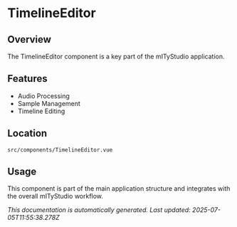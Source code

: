 # TimelineEditor

## Overview

The TimelineEditor component is a key part of the mITyStudio application.

## Features

- Audio Processing
- Sample Management
- Timeline Editing

## Location

`src/components/TimelineEditor.vue`

## Usage

This component is part of the main application structure and integrates with the overall mITyStudio workflow.

*This documentation is automatically generated. Last updated: 2025-07-05T11:55:38.278Z*
